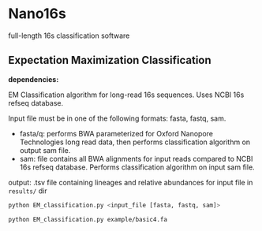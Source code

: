 # Nano16s

full-length 16s classification software


## Expectation Maximization Classification

**dependencies:**




EM Classification algorithm for long-read 16s sequences. Uses NCBI 16s refseq database.

Input file must be in one of the following formats: fasta, fastq, sam.

* fasta/q: performs BWA parameterized for Oxford Nanopore Technologies long read data, then performs classification algorithm on output sam file.
* sam: file contains all BWA alignments for input reads compared to NCBI 16s refseq database. Performs classification algorithm on input sam file.

output: .tsv file containing lineages and relative abundances for input file in `results/` dir

```bash
python EM_classification.py <input_file [fasta, fastq, sam]>
```

```bash
python EM_classification.py example/basic4.fa
```
